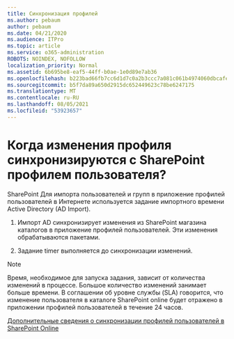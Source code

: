 ```yaml
---
title: Синхронизация профилей
ms.author: pebaum
author: pebaum
ms.date: 04/21/2020
ms.audience: ITPro
ms.topic: article
ms.service: o365-administration
ROBOTS: NOINDEX, NOFOLLOW
localization_priority: Normal
ms.assetid: 6b695be8-eaf5-44ff-b0ae-1e0d89e7ab36
ms.openlocfilehash: b223bad66fb7cc6d1d7c0a2b3ccc7a081c061b4974060dbcafec84dfb24eb782
ms.sourcegitcommit: b5f7da89a650d2915dc652449623c78be6247175
ms.translationtype: MT
ms.contentlocale: ru-RU
ms.lasthandoff: 08/05/2021
ms.locfileid: "53923657"
---
```

# <a name="when-do-my-profile-changes-sync-to-the-sharepoint-user-profile-application"></a>Когда изменения профиля синхронизируются с SharePoint профилем пользователя?

SharePoint Для импорта пользователей и групп в приложение профилей пользователей в Интернете используется задание импортного времени Active Directory (AD Import). 
  
1. Импорт AD синхронизирует изменения из SharePoint магазина каталогов в приложение профилей пользователей. Эти изменения обрабатываются пакетами.
    
2. Задание timer выполняется до синхронизации изменений.
    
> [!NOTE]
> Время, необходимое для запуска задания, зависит от количества изменений в процессе. Большое количество изменений занимает больше времени. В соглашении об уровне службы (SLA) говорится, что изменение пользователя в каталоге SharePoint online будет отражено в приложении профилей пользователей в течение 24 часов. 
  
[Дополнительные сведения о синхронизации профилей пользователей в SharePoint Online](https://go.microsoft.com/fwlink/?linkid=875671)
  

